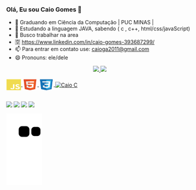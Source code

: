 ### Olá, Eu sou Caio Gomes 👋


- 🔭 Graduando em Ciência da Computação | PUC MINAS |
- 🌱 Estudando a linguagem JAVA, sabendo ( c , c++, html/css/javaScript)
- 👯 Busco trabalhar na area
- 🈳 https://www.linkedin.com/in/caio-gomes-393687299/
- 📫 Para entrar em contato use: caioga2011@gmail.com
- 😄 Pronouns: ele/dele

<div align="center">
  <a href="https://github.com/KYOgomes">
  <img height="180em" src="https://github-readme-stats.vercel.app/api?username=KYOgomes&show_icons=true&theme=synthwave&include_all_commits=true&count_private=true"/>
  <img height="180em" src="https://github-readme-stats.vercel.app/api/top-langs/?username=KYOgomes&layout=compact&langs_count=7&theme=synthwave"/>
</div>
  <div style="display: inline_block"><br>
  <img align="center" alt="Caio-Js" height="30" width="40" src="https://raw.githubusercontent.com/devicons/devicon/master/icons/javascript/javascript-plain.svg">
  <img align="center" alt="Caio-HTML" height="30" width="40" src="https://raw.githubusercontent.com/devicons/devicon/master/icons/html5/html5-original.svg">
  <img align="center" alt="Caio-CSS" height="30" width="40" src="https://raw.githubusercontent.com/devicons/devicon/master/icons/css3/css3-original.svg">
  <img align="center" alt="Caio C" height="30" width="40" src="https://cdn.jsdelivr.net/gh/devicons/devicon/icons/c/c-original.svg" />      
</div>

  ##
  
  <div> 
  <a href="https://www.youtube.com/channel/UCO0J-MmyIBlgt-lPxfNqYrA/featured" target="_blank"><img src="https://img.shields.io/badge/YouTube-FF0000?style=for-the-badge&logo=youtube&logoColor=white" target="_blank"></a>
  <a href="https://instagram.com/caiooooo.gomes?igshid=YmMyMTA2M2Y=" target="_blank"><img src="https://img.shields.io/badge/-Instagram-%23E4405F?style=for-the-badge&logo=instagram&logoColor=white" target="_blank"></a>
 	<a href="https://www.twitch.tv/caiogalo9" target="_blank"><img src="https://img.shields.io/badge/Twitch-9146FF?style=for-the-badge&logo=twitch&logoColor=white" target="_blank"></a>
  <a href = "mailto:caioga2011@gmail.com"><img src="https://img.shields.io/badge/-Gmail-%23333?style=for-the-badge&logo=gmail&logoColor=white" target="_blank"></a>
 
  ![Snake animation](https://github.com/rafaballerini/rafaballerini/blob/output/github-contribution-grid-snake.svg)
 
</div>
